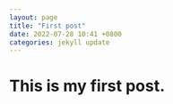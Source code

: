 ```yaml
---
layout: page
title: "First post"
date: 2022-07-28 10:41 +0800
categories: jekyll update
---
```

# This is my first post.

